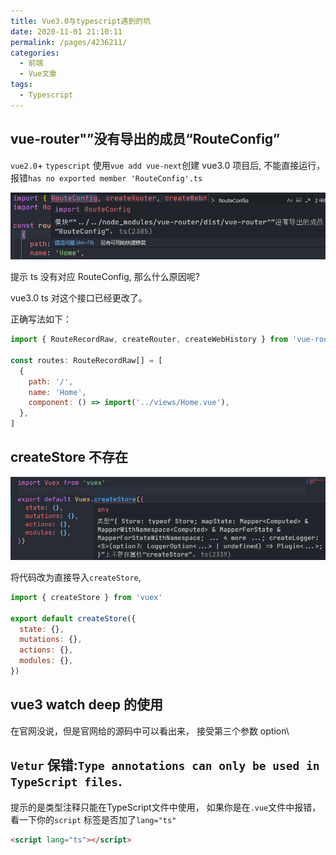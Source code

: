 ```yaml
---
title: Vue3.0与typescript遇到的坑
date: 2020-11-01 21:10:11
permalink: /pages/4236211/
categories: 
  - 前端
  - Vue文章
tags: 
  - Typescript
---
```


## vue-router"”没有导出的成员“RouteConfig”

`vue2.0`+ `typescript` 使用`vue add vue-next`创建 vue3.0 项目后, 不能直接运行，报错`has no exported member 'RouteConfig'.ts`

![](./../../.vuepress/public/article_img/ty1.jpg)

提示 ts 没有对应 RouteConfig, 那么什么原因呢?

vue3.0 ts 对这个接口已经更改了。

正确写法如下：

```javascript
import { RouteRecordRaw, createRouter, createWebHistory } from 'vue-router'

const routes: RouteRecordRaw[] = [
  {
    path: '/',
    name: 'Home',
    component: () => import('../views/Home.vue'),
  },
]
```

## createStore 不存在

![](./../../.vuepress/public/article_img/ty2.jpg)

将代码改为直接导入`createStore`,

```javascript
import { createStore } from 'vuex'

export default createStore({
  state: {},
  mutations: {},
  actions: {},
  modules: {},
})
```

## vue3 watch deep 的使用

在官网没说，但是官网给的源码中可以看出来， 接受第三个参数 option\

## `Vetur` 保错:`Type annotations can only be used in TypeScript files`.
提示的是类型注释只能在TypeScript文件中使用， 如果你是在`.vue`文件中报错， 看一下你的`script` 标签是否加了`lang="ts"`
```html
<script lang="ts"></script>
```



